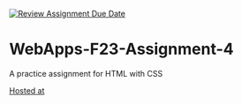 [![Review Assignment Due Date](https://classroom.github.com/assets/deadline-readme-button-24ddc0f5d75046c5622901739e7c5dd533143b0c8e959d652212380cedb1ea36.svg)](https://classroom.github.com/a/4tKarLeg)
# WebApps-F23-Assignment-4
A practice assignment for HTML with CSS

<a href="https://44-563-webapps-f23.github.io/44563-webapps-f23-assignment4-Jonah-14/playpart.html">Hosted at</a>